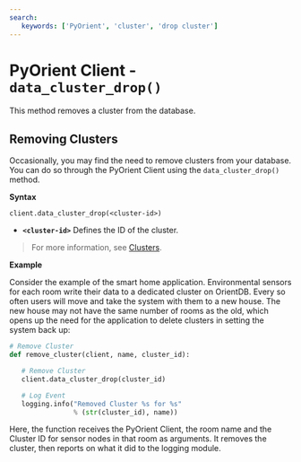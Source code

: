 ```yaml
---
search:
   keywords: ['PyOrient', 'cluster', 'drop cluster']
---
```


# PyOrient Client - `data_cluster_drop()`

This method removes a cluster from the database.

## Removing Clusters

Occasionally, you may find the need to remove clusters from your database.  You can do so through the PyOrient Client using the `data_cluster_drop()` method.

**Syntax**

```
client.data_cluster_drop(<cluster-id>)
```

- **`<cluster-id>`** Defines the ID of the cluster.

>For more information, see [Clusters](../gettingstarted/Tutorial-Clusters.md).

**Example**

Consider the example of the smart home application.  Environmental sensors for each room write their data to a dedicated cluster on OrientDB.  Every so often users will move and take the system with them to a new house.  The new house may not have the same number of rooms as the old, which opens up the need for the application to delete clusters in setting the system back up:

```py
# Remove Cluster
def remove_cluster(client, name, cluster_id):

   # Remove Cluster
   client.data_cluster_drop(cluster_id)

   # Log Event
   logging.info("Removed Cluster %s for %s"
                % (str(cluster_id), name))
```

Here, the function receives the PyOrient Client, the room name and the Cluster ID for sensor nodes in that room as arguments.  It removes the cluster, then reports on what it did to the logging module.
